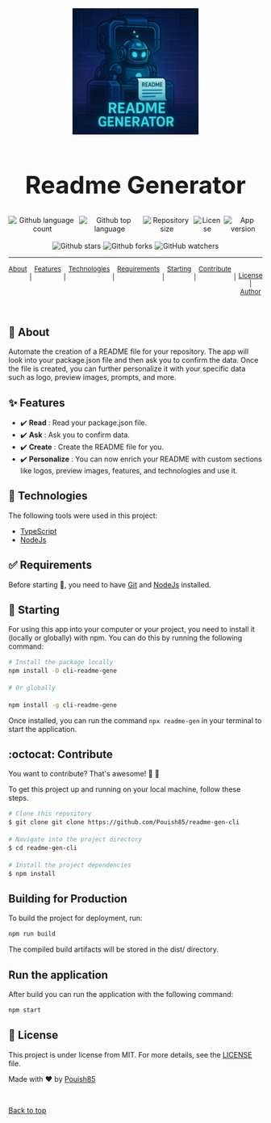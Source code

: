 <div align="center" id="top">
    <img src="./assets/images/logo.png" alt="cli-readme-gene" style="width: 250px" />
</div>

<h1 align="center" style="text-align: center; font-size: xxx-large">Readme Generator</h1>

<div align="center" style="width: 100%; display: flex; justify-content: center; gap: 5px">
  <img alt="Github language count" src="https://img.shields.io/github/languages/count/Pouish85/readme-gen-cli?color=56BEB8">

  <img alt="Github top language" src="https://img.shields.io/github/languages/top/Pouish85/readme-gen-cli?color=56BEB8">

  <img alt="Repository size" src="https://img.shields.io/github/repo-size/Pouish85/readme-gen-cli?color=56BEB8">

  <img alt="License" src="https://img.shields.io/github/license/Pouish85/readme-gen-cli?color=56BEB8">

  <img alt="App version" src="https://img.shields.io/badge/version-1.0.2-blue.svg">

</div>
<br>

<div align="center" style="width: 100%; display: flex; justify-content: center; gap: 5px">
  <img alt="Github stars" src="https://img.shields.io/github/stars/Pouish85/readme-gen-cli?color=56BEB8" />

  <img alt="Github forks" src="https://img.shields.io/github/forks/Pouish85/readme-gen-cli?color=56BEB8" />

  <img alt="GitHub watchers" src="https://img.shields.io/github/watchers/Pouish85/readme-gen-cli?color=56BEB8">

  </div>

<!-- Status -->

<hr>

<div align="center" style="width: 100%; display: flex; justify-content: center; gap: 5px; font-size: small">
  <a href="#dart-about">About</a> &#xa0; | &#xa0;
  <a href="#sparkles-features">Features</a> &#xa0; | &#xa0;
  <a href="#rocket-technologies">Technologies</a> &#xa0; | &#xa0;
  <a href="#white_check_mark-requirements">Requirements</a> &#xa0; | &#xa0;
  <a href="#checkered_flag-starting">Starting</a> &#xa0; | &#xa0;
  <a href="#octocat-contribute">Contribute</a> &#xa0; | &#xa0;

<a href="#memo-license">License</a> &#xa0; | &#xa0;
<a href="https://github.com/Pouish85" target="_blank">Author</a>

</div>

<br>

## :dart: About

Automate the creation of a README file for your repository. The app will look into your package.json file and then ask you to confirm the data. Once the file is created, you can further personalize it with your specific data such as logo, preview images, prompts, and more.

## :sparkles: Features

- :heavy_check_mark: **Read** : Read your package.json file.
- :heavy_check_mark: **Ask** : Ask you to confirm data.
- :heavy_check_mark: **Create** : Create the README file for you.
- :heavy_check_mark: **Personalize** : You can now enrich your README with custom sections like logos, preview images, features, and technologies and use it.

## :rocket: Technologies

The following tools were used in this project:

- [TypeScript](https://www.typescriptlang.org/)
- [NodeJs](https://nodejs.org/)

## :white_check_mark: Requirements

Before starting :checkered_flag:, you need to have [Git](https://git-scm.com) and [NodeJs](https://nodejs.org/) installed.

## :checkered_flag: Starting

For using this app into your computer or your project, you need to install it (locally or globally) with npm. You can do this by running the following command:

```bash
# Install the package locally
npm install -D cli-readme-gene

# Or globally

npm install -g cli-readme-gene
```

Once installed, you can run the command `npx readme-gen` in your terminal to start the application.

## :octocat: Contribute

You want to contribute? That's awesome! :tada: :confetti_ball:

To get this project up and running on your local machine, follow these steps.

```bash
# Clone this repository
$ git clone git clone https://github.com/Pouish85/readme-gen-cli

# Navigate into the project directory
$ cd readme-gen-cli

# Install the project dependencies
$ npm install
```

## Building for Production

To build the project for deployment, run:

```bash
npm run build
```

The compiled build artifacts will be stored in the dist/ directory.

## Run the application

After build you can run the application with the following command:

```bash
npm start
```

## :memo: License

This project is under license from MIT. For more details, see the [LICENSE](LICENSE) file.

Made with :heart: by <a href="https://github.com/Pouish85" target="_blank">Pouish85</a>

&#xa0;

<a href="#top">Back to top</a>
